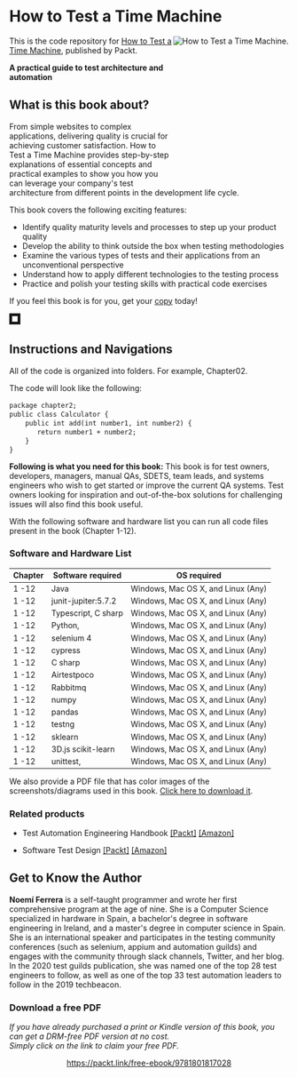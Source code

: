 # How to Test a Time Machine

<a href="https://www.packtpub.com/product/how-to-test-a-time-machine/9781801817028"><img src="https://content.packt.com/_/image/original/B17527/cover_image.jpg" alt="How to Test a Time Machine." height="256px" align="right"></a>

This is the code repository for [How to Test a Time Machine](https://www.packtpub.com/product/how-to-test-a-time-machine/9781801817028), published by Packt.

**A practical guide to test architecture and automation**

## What is this book about?
From simple websites to complex applications, delivering quality is crucial for achieving customer satisfaction. How to Test a Time Machine provides step-by-step explanations of essential concepts and practical examples to show you how you can leverage your company's test architecture from different points in the development life cycle.

This book covers the following exciting features: 
* Identify quality maturity levels and processes to step up your product quality
* Develop the ability to think outside the box when testing methodologies
* Examine the various types of tests and their applications from an unconventional perspective
* Understand how to apply different technologies to the testing process
* Practice and polish your testing skills with practical code exercises

If you feel this book is for you, get your [copy](https://www.amazon.com/dp/1801817022) today!

<a href="https://www.packtpub.com/?utm_source=github&utm_medium=banner&utm_campaign=GitHubBanner"><img src="https://raw.githubusercontent.com/PacktPublishing/GitHub/master/GitHub.png" 
alt="https://www.packtpub.com/" border="5" /></a>


## Instructions and Navigations
All of the code is organized into folders. For example, Chapter02.

The code will look like the following:
```
package chapter2; 
public class Calculator { 
    public int add(int number1, int number2) { 
       return number1 + number2; 
    } 
} 

```

**Following is what you need for this book:**
This book is for test owners, developers, managers, manual QAs, SDETS, team leads, and systems engineers who wish to get started or improve the current QA systems. Test owners looking for inspiration and out-of-the-box solutions for challenging issues will also find this book useful.

With the following software and hardware list you can run all code files present in the book (Chapter 1-12).

### Software and Hardware List

| Chapter  | Software required                   | OS required                        |
| -------- | ------------------------------------| -----------------------------------|
| 1 -12       | Java                    | Windows, Mac OS X, and Linux (Any) |
| 1 -12         | junit-jupiter:5.7.2           | Windows, Mac OS X, and Linux (Any) |
| 1 -12         |  Typescript, C sharp           | Windows, Mac OS X, and Linux (Any) |
| 1 -12         |Python,           | Windows, Mac OS X, and Linux (Any) |
| 1 -12         | selenium 4          | Windows, Mac OS X, and Linux (Any) |
| 1 -12         | cypress           | Windows, Mac OS X, and Linux (Any) |
| 1 -12         |  C sharp           | Windows, Mac OS X, and Linux (Any) |
| 1 -12         | Airtestpoco           | Windows, Mac OS X, and Linux (Any) |
| 1 -12         | Rabbitmq           | Windows, Mac OS X, and Linux (Any) |
| 1 -12         | numpy           | Windows, Mac OS X, and Linux (Any) |
| 1 -12         | pandas            | Windows, Mac OS X, and Linux (Any) |
| 1 -12        | testng            | Windows, Mac OS X, and Linux (Any) |
| 1 -12        | sklearn            | Windows, Mac OS X, and Linux (Any) |
| 1 -12         | 3D.js scikit-learn            | Windows, Mac OS X, and Linux (Any) |
| 1 -12         | unittest,           | Windows, Mac OS X, and Linux (Any) |


We also provide a PDF file that has color images of the screenshots/diagrams used in this book. [Click here to download it]( https://packt.link/gFY0Z).


### Related products <Other books you may enjoy>
* Test Automation Engineering Handbook [[Packt]](https://www.packtpub.com/product/test-automation-engineering-handbook/9781804615492) [[Amazon]](https://www.amazon.com/dp/1804615498)

* Software Test Design [[Packt]](https://www.packtpub.com/product/software-test-design/9781804612569) [[Amazon]](https://www.amazon.com/dp/1804612561)

## Get to Know the Author
**Noemí Ferrera**
is a self-taught programmer and wrote her first comprehensive program at the age of nine. She is a Computer Science specialized in hardware in Spain, a bachelor's degree in software engineering in Ireland, and a master's degree in computer science in Spain.
She is an international speaker and participates in the testing community conferences (such as selenium, appium and automation guilds) and engages with the community through slack channels, Twitter, and her blog.
In the 2020 test guilds publication, she was named one of the top 28 test engineers to follow, as well as one of the top 33 test automation leaders to follow in the 2019 techbeacon.


### Download a free PDF

 <i>If you have already purchased a print or Kindle version of this book, you can get a DRM-free PDF version at no cost.<br>Simply click on the link to claim your free PDF.</i>
<p align="center"> <a href="https://packt.link/free-ebook/9781801817028">https://packt.link/free-ebook/9781801817028 </a> </p>
